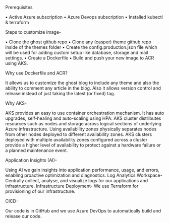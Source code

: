Prerequisites

•	Active Azure subscription
•	Azure Devops subscription
•	Installed kubectl & terraform

Steps to customize image-

•	Clone the ghost github repo
•	Clone any (casper) theme github repo inside of the themes folder
•	Create the config.production.json file which will be used for adding custom setup like database, storage and mail settings.
•	Create a Dockerfile
•	Build and push your new image to ACR using AKS. 

Why use Dockerfile and ACR? 

It allows us to customize the ghost blog to include any theme and also the ability to comment any article in the blog. 
Also it allows version control and release instead of just taking the latest (or fixed) tag.  

Why AKS- 

AKS provides an easy to use container orchestration mechanism. 
It has auto upgrades, self-healing and auto-scaling using HPA. 
AKS cluster distributes resources such as nodes and storage across logical sections of underlying Azure infrastructure. Using availability zones physically separates nodes from other nodes deployed to different availability zones. AKS clusters deployed with multiple availability zones configured across a cluster provide a higher level of availability to protect against a hardware failure or a planned maintenance event.
 
Application Insights (AI)-

Using AI we gain insights into application performance, usage, and errors, enabling proactive optimization and diagnostics.
Log Analytics Workspace-
Centrally collect, analyse, and visualize logs for our applications and infrastructure.
Infrastructure Deployment-
We use Terraform for provisioning of our infrastructure. 

CICD-

Our code is in GitHub and we use Azure DevOps to automatically build and release our code.

